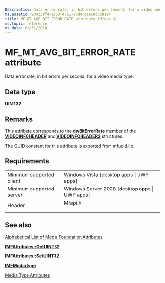 ```yaml
---
Description: Data error rate, in bit errors per second, for a video media type.
ms.assetid: 90433ff4-a563-4751-86d9-caac0cc58194
title: MF_MT_AVG_BIT_ERROR_RATE attribute (Mfapi.h)
ms.topic: reference
ms.date: 05/31/2018
---
```


# MF\_MT\_AVG\_BIT\_ERROR\_RATE attribute

Data error rate, in bit errors per second, for a video media type.

## Data type

**UINT32**

## Remarks

This attribute corresponds to the **dwBitErrorRate** member of the [**VIDEOINFOHEADER**](https://msdn.microsoft.com/library/Dd407325(v=VS.85).aspx) and [**VIDEOINFOHEADER2**](https://msdn.microsoft.com/library/Dd407326(v=VS.85).aspx) structures.

The GUID constant for this attribute is exported from mfuuid.lib.

## Requirements



|                                     |                                                                                    |
|-------------------------------------|------------------------------------------------------------------------------------|
| Minimum supported client<br/> | Windows Vista \[desktop apps \| UWP apps\]<br/>                              |
| Minimum supported server<br/> | Windows Server 2008 \[desktop apps \| UWP apps\]<br/>                        |
| Header<br/>                   | <dl> <dt>Mfapi.h</dt> </dl> |



## See also

<dl> <dt>

[Alphabetical List of Media Foundation Attributes](alphabetical-list-of-media-foundation-attributes.md)
</dt> <dt>

[**IMFAttributes::GetUINT32**](/windows/desktop/api/mfobjects/nf-mfobjects-imfattributes-getuint32)
</dt> <dt>

[**IMFAttributes::SetUINT32**](/windows/desktop/api/mfobjects/nf-mfobjects-imfattributes-setuint32)
</dt> <dt>

[**IMFMediaType**](/windows/desktop/api/mfobjects/nn-mfobjects-imfmediatype)
</dt> <dt>

[Media Type Attributes](media-type-attributes.md)
</dt> </dl>

 

 




